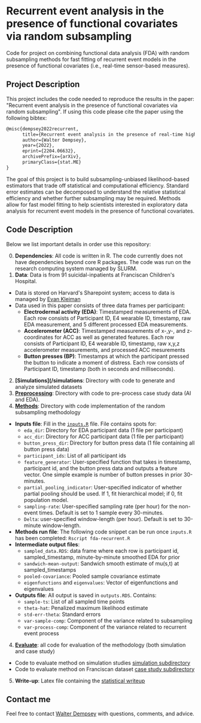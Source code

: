 # Recurrent event analysis in the presence of functional covariates via random subsampling  #
Code for project on combining functional data analysis (FDA) with random subsampling methods for fast fitting of recurrent event models in the presence of functional covariates (i.e., real-time sensor-based measures).  

## Project Description ##
This project includes the code needed to reproduce the results in the paper: "Recurrent event analysis in the presence of functional covariates via random subsampling". If using this code please cite the paper using the following bibtex:

```tex
@misc{dempsey2022recurrent,
      title={Recurrent event analysis in the presence of real-time high frequency data via random subsampling}, 
      author={Walter Dempsey},
      year={2022},
      eprint={2204.06632},
      archivePrefix={arXiv},
      primaryClass={stat.ME}
}
```

The goal of this project is to build subsampling-unbiased likelihood-based estimators that trade off statistical and  computational efficiency.
Standard error estimates can be decomposed to understand the relative statistical efficiency and whether further subsampling may be required.
Methods allow for fast model fitting to help scientists interested in exploratory data analysis for recurrent event models in the presence of functional covariates.

## Code Description ##

Below we list important details in order use this repository:

0. **Dependencies**: All code is written in R. The code currently does not have dependencies beyond core R packages. The code was run on the research computing system managed by SLURM.
1. **Data**: Data is from 91 suicidal-inpatients at Franciscan Children's Hospital.
* Data is stored on Harvard's Sharepoint system; access to data is managed by [Evan Kleiman](https://kleimanlab.org)
* Data used in this paper consists of three data frames per participant:
  * **Electrodermal activity (EDA)**: Timestamped measurements of
  EDA. Each row consists of Participant ID, E4 wearable ID, timestamp,
  raw EDA measurement, and 5 different processed EDA measurements.
  * **Accelerometer (ACC)**: Timestamped measurements of x-,y-, and
  z-coordinates for ACC as well as generated features. Each row
  consists of Participant ID, E4 wearable ID, timestamp, raw x,y,z
  accelerometer measurements, and processed ACC mesurements
  * **Button presses (BP)**: Timestamps at which the participant
  pressed the button to indicate a moment of distress.  Each row
  consists of Participant ID, timestamp (both in seconds and
  milliseconds).
2. **[Simulations](/simulations**: Directory with code to generate and analyze simulated datasets
3. **[Preprocessing](/preprocessing)**: Directory with code to
   pre-process case study data (AI and EDA).
4. **[Methods](/methods)**: Directory with code implementation of the
   random subsampling methodology
* **Inputs file**: Fill in the [`inputs.R`](/methods/inputs.R) file. File contains spots for:
  * `eda_dir`: Directory for EDA participant data (1 file per participant)
  * `acc_dir`: Directory for ACC participant data (1 file per participant)
  * `button_press_dir`: Directory for button press data (1 file containing all button press data)
  * `participant_ids`: List of all participant ids
  * `feature_generator`: User-specified function that takes in timestamp, participant id, and the button press data and outputs a feature vector. One simple example is number of button presses in prior 30-minutes.
  * `partial_pooling_indicator`: User-specified indicator of whether partial pooling should be used. If 1, fit hierarchical model; if 0, fit population model.
  * `sampling-rate`: User-specified sampling rate (per hour) for the non-event times. Default is set to 1 sample every 30-minutes.
  * `Delta`: user-specified window-length (per hour). Default is set to 30-minute window-length.
* **Methods run file**: The following code snippet can be run once `inputs.R` has been completed: ```Rscript fda-recurrent.R```
* **Intermediate output files**:
  * `sampled_data.RDS`: data frame where each row is participant id,
  sampled_timestamp, minute-by-minute smoothed EDA for prior
  * `sandwich-mean-output`: Sandwich smooth estimate of mu(s,t) at
  sampled_timestamps
  * `pooled-covariance`: Pooled sample covariance estimate
  * `eigenfunctions` and `eigenvalues`: Vector of eigenfunctions and
    eigenvalues
* **Outputs file**: All output is saved in `outputs.RDS`. Contains:
  * `sample-ts`: List of all sampled time points
  * `theta-hat`: Penalized maximum likelihood estimate
  * `std-err-theta`: Standard errors
  * `var-sample-comp`: Component of the variance related to
  subsampling
  * `var-process-comp`: Component of the variance related to
  recurrent event process
4. **[Evaluate](/evaluation)**: all code for evaluation of the
methodology (both simulation and case study)
* Code to evaluate method on simulation studies [simulation subdirectory](/evaluation/simulationstudies)
* Code to evaluate method on Franciscan dataset [case study subdirectory](/evaluation/casestudy)
5. **Write-up**: Latex file containing the [statistical writeup](/write-up/fda-recurrent.tex)

## Contact me ##

Feel free to contact [Walter Dempsey](mailto:wdem@umich.edu) with questions, comments, and advice.
